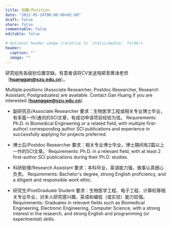 ```yaml
---
title: 招募/Position
date: "2022-05-24T00:00:00+01:00"
draft: false
share: false
commentable: false
editable: false

# Optional header image (relative to `static/media/` folder).
header:
  caption: ""
  image: ""
---
```


研究组有各级别位置空缺。有意者请将CV发送电邮至黄淦老师（**huanggan@szu.edu.cn**）。

Multiple positions (Associate Researcher, Postdoc Researcher, Research Assistant, Postgraduates) are available. Contact Gan Huang if you are interested (**huanggan@szu.edu.cn**).

- 副研究员/Associate Researcher
要求：生物医学工程或相关专业博士毕业，有多篇一作/通讯的SCI文章，有成功申请项目经验为佳。
Requirements: Ph.D. in Biomedical Engineering or a related field, with multiple first-author/ corresponding author SCI publications and experience in successfully applying for projects preferred.

- 博士后/Postdoc Researcher
要求：相关专业博士毕业，博士期间有2篇以上一作的SCI文章。
Requirements: Ph.D. in a relevant field, with at least 2 first-author SCI publications during their Ph.D. studies.

- 科研助理/Research Assistant
要求：本科毕业，英语能力强，做事认真细心负责。
Requirements: Bachelor's degree, strong English proficiency, and a diligent and responsible work ethic.

- 研究生/PostGraduate Student
要求：生物医学工程、电子工程、计算机等相关专业毕业，对本人研究感兴趣，英语和编程（或实验）能力较强。
Requirements: Graduates in relevant fields such as Biomedical Engineering, Electronic Engineering, Computer Science, with a strong interest in the research, and strong English and programming (or experimental) skills.
